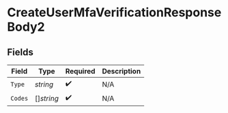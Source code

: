 # CreateUserMfaVerificationResponseBody2


## Fields

| Field              | Type               | Required           | Description        |
| ------------------ | ------------------ | ------------------ | ------------------ |
| `Type`             | *string*           | :heavy_check_mark: | N/A                |
| `Codes`            | []*string*         | :heavy_check_mark: | N/A                |
